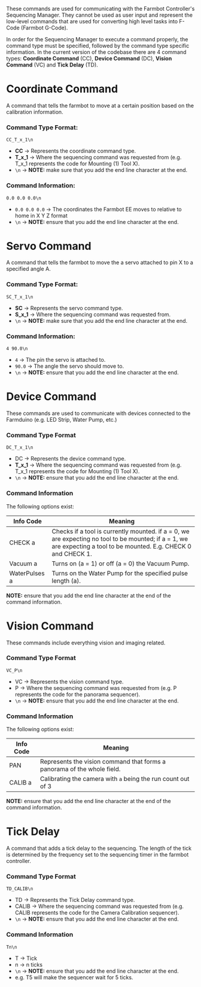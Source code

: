 These commands are used for communicating with the Farmbot Controller's Sequencing Manager. They cannot be used as user input and represent the low-level commands that are used for converting high level tasks into F-Code (Farmbot G-Code).

In order for the Sequencing Manager to execute a command properly, the command type must be specified, followed by the command type specific information.
In the current version of the codebase there are 4 command types: **Coordinate Command** (CC), **Device Command** (DC), **Vision Command** (VC) and **Tick Delay** (TD).
# Coordinate Command

A command that tells the farmbot to move at a certain position based on the calibration information.

### **Command Type Format:**

``CC_T_x_1\n``
-  **CC** -> Represents the coordinate command type.
-  **T_x_1** -> Where the sequencing command was requested from (e.g. T_x_1 represents the code for Mounting (1) Tool X).
- ``\n`` -> **NOTE:** make sure that you add the end line character at the end.

### **Command Information**:

``0.0 0.0 0.0\n``
- ``0.0 0.0 0.0`` -> The coordinates the Farmbot EE moves to relative to home in X Y Z format
- ``\n`` -> **NOTE:** ensure that you add the end line character at the end.

# Servo Command

A command that tells the farmbot to move the a servo attached to pin X to a specified angle A.

### **Command Type Format:**

``SC_T_x_1\n``
-  **SC** -> Represents the servo command type.
-  **S_x_1** -> Where the sequencing command was requested from.
- ``\n`` -> **NOTE:** make sure that you add the end line character at the end.

### **Command Information**:

``4 90.0\n``
- ``4`` -> The pin the servo is attached to.
- ``90.0`` -> The angle the servo should move to.
- ``\n`` -> **NOTE:** ensure that you add the end line character at the end.


# Device Command

These commands are used to communicate with devices connected to the Farmduino (e.g. LED Strip, Water Pump, etc.)

### Command Type Format

``DC_T_x_1\n``
- DC -> Represents the device command type.
- **T_x_1** -> Where the sequencing command was requested from (e.g. T_x_1 represents the code for Mounting (1) Tool X).
- ``\n`` -> **NOTE:** ensure that you add the end line character at the end.

### Command Information

The following options exist:

| Info Code     | Meaning                                                                                                                                                             |
| ------------- | ------------------------------------------------------------------------------------------------------------------------------------------------------------------- |
| CHECK a       | Checks if a tool is currently mounted. if a = 0, we are expecting no tool to be mounted; if a = 1, we are expecting a tool to be mounted. E.g. CHECK 0 and CHECK 1. |
| Vacuum a      | Turns on (a = 1) or off (a = 0) the Vacuum Pump.                                                                                                                    |
| WaterPulses a | Turns on the Water Pump for the specified pulse length (a).                                                                                                         |
**NOTE:** ensure that you add the end line character at the end of the command information.
# Vision Command

These commands include everything vision and imaging related.

### Command Type Format

``VC_P\n``
- VC -> Represents the vision command type.
- P -> Where the sequencing command was requested from (e.g. P represents the code for the panorama sequencer).
- ``\n`` -> **NOTE:** ensure that you add the end line character at the end.

### Command Information

The following options exist:

| Info Code     | Meaning                                                                 |
| ------------- | ----------------------------------------------------------------------- |
| PAN           | Represents the vision command that forms a panorama of the whole field. |
| CALIB a       | Calibrating the camera with ``a`` being the run count out of 3          |
**NOTE:** ensure that you add the end line character at the end of the command information.
# Tick Delay

A command that adds a tick delay to the sequencing. The length of the tick is determined by the frequency set to the sequencing timer in the farmbot controller.
### Command Type Format

``TD_CALIB\n``
- TD -> Represents the Tick Delay command type.
- CALIB -> Where the sequencing command was requested from (e.g. CALIB represents the code for the Camera Calibration sequencer).
- ``\n`` -> **NOTE:** ensure that you add the end line character at the end.

### Command Information

``Tn\n``
- T -> Tick
- n -> n ticks
- ``\n`` -> **NOTE:** ensure that you add the end line character at the end.
- e.g. T5 will make the sequencer wait for 5 ticks.